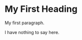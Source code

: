 <!DOCTYPE html>
<html>
<body>
<h1>My First Heading</h1>
<p>My first paragraph.</p>
<p>I have nothing to say here.</p>
</body>
</html>
